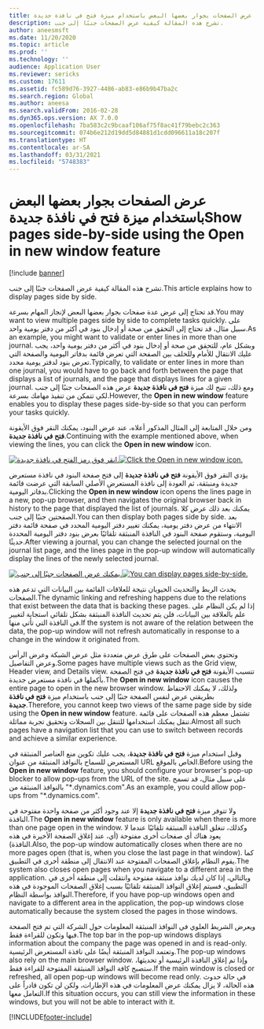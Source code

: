 ```yaml
---
title: عرض الصفحات بجوار بعضها البعض باستخدام ميزة فتح في نافذة جديدة
description: تشرح هذه المقالة كيفية عرض الصفحات جنبًا إلى جنب.
author: aneesmsft
ms.date: 11/20/2020
ms.topic: article
ms.prod: ''
ms.technology: ''
audience: Application User
ms.reviewer: sericks
ms.custom: 17611
ms.assetid: fc589d76-3927-4486-ab83-e86b9b47ba2c
ms.search.region: Global
ms.author: aneesa
ms.search.validFrom: 2016-02-28
ms.dyn365.ops.version: AX 7.0.0
ms.openlocfilehash: 7ba583c2c9bcaaf106af75f8ac41f79bebc2c363
ms.sourcegitcommit: 074b6e212d19dd5d84881d1cdd096611a18c207f
ms.translationtype: HT
ms.contentlocale: ar-SA
ms.lasthandoff: 03/31/2021
ms.locfileid: "5748383"
---
```

# <a name="show-pages-side-by-side-using-the-open-in-new-window-feature"></a><span data-ttu-id="4b261-103">عرض الصفحات بجوار بعضها البعض باستخدام ميزة فتح في نافذة جديدة</span><span class="sxs-lookup"><span data-stu-id="4b261-103">Show pages side-by-side using the Open in new window feature</span></span>

[!include [banner](../includes/banner.md)]

<span data-ttu-id="4b261-104">تشرح هذه المقالة كيفية عرض الصفحات جنبًا إلى جنب.</span><span class="sxs-lookup"><span data-stu-id="4b261-104">This article explains how to display pages side by side.</span></span>

<span data-ttu-id="4b261-105">قد تحتاج إلى عرض عدة صفحات بجوار بعضها البعض لإنجاز المهام بسرعة.</span><span class="sxs-lookup"><span data-stu-id="4b261-105">You may want to view multiple pages side by side to complete tasks quickly.</span></span> <span data-ttu-id="4b261-106">على سبيل مثال، قد تحتاج إلى التحقق من صحة أو إدخال بنود في أكثر من دفتر يومية واحد.</span><span class="sxs-lookup"><span data-stu-id="4b261-106">As an example, you might want to validate or enter lines in more than one journal.</span></span> <span data-ttu-id="4b261-107">وبشكل عام، للتحقق من صحة أو إدخال بنود في أكثر من دفتر يومية واحد، يجب عليك الانتقال للأمام وللخلف بين الصفحة التي تعرض قائمة بدفاتر اليومية والصفحة التي تعرض بنود لدفتر يومية محدد.</span><span class="sxs-lookup"><span data-stu-id="4b261-107">Typically, to validate or enter lines in more than one journal, you would have to go back and forth between the page that displays a list of journals, and the page that displays lines for a given journal.</span></span> <span data-ttu-id="4b261-108">ومع ذلك، تتيح لك ميزة **فتح في نافذة جديدة** عرض هذه الصفحات جنبًا إلى جنب لكي تتمكن من تنفيذ مهامك بسرعة.</span><span class="sxs-lookup"><span data-stu-id="4b261-108">However, the **Open in new window** feature enables you to display these pages side-by-side so that you can perform your tasks quickly.</span></span>

<span data-ttu-id="4b261-109">ومن خلال المتابعة إلى المثال المذكور أعلاه، عند عرض البنود، يمكنك النقر فوق الأيقونة **فتح في نافذة جديدة**.</span><span class="sxs-lookup"><span data-stu-id="4b261-109">Continuing with the example mentioned above, when viewing the lines, you can click the **Open in new window** icon.</span></span>

<span data-ttu-id="4b261-110">[![انقر فوق رمز الفتح في نافذة جديدة.](./media/open-in-new-window-icon.png)](./media/open-in-new-window-icon.png)</span><span class="sxs-lookup"><span data-stu-id="4b261-110">[![Click the Open in new window icon.](./media/open-in-new-window-icon.png)](./media/open-in-new-window-icon.png)</span></span>

<span data-ttu-id="4b261-111">يؤدي النقر فوق الأيقونة **فتح في نافذة جديدة** إلى فتح صفحة البنود في نافذة مستعرض جديدة ومنبثقة، ثم العودة إلى نافذة المستعرض الأصلي السابقة التي عرضت قائمة بدفاتر اليومية.</span><span class="sxs-lookup"><span data-stu-id="4b261-111">Clicking the **Open in new window** icon opens the lines page in a new, pop-up browser, and then navigates the original browser back in history to the page that displayed the list of journals.</span></span> <span data-ttu-id="4b261-112">يمكنك بعد ذلك عرض كلا الصفحتين جنبًا إلى جنب.</span><span class="sxs-lookup"><span data-stu-id="4b261-112">You can then display both pages side by side.</span></span> <span data-ttu-id="4b261-113">بعد الانتهاء من عرض دفتر يومية، يمكنك تغيير دفتر اليومية المحدد في صفحة قائمة دفتر اليومية، وستقوم صفحة البنود في النافذة المنبثقة تلقائيًا بعرض بنود دفتر اليومية المحددة حديثًا.</span><span class="sxs-lookup"><span data-stu-id="4b261-113">After viewing a journal, you can change the selected journal on the journal list page, and the lines page in the pop-up window will automatically display the lines of the newly selected journal.</span></span>

<span data-ttu-id="4b261-114">[![يمكنك عرض الصفحات جنبًا إلى جنب.](./media/pages-show-side-by-side.png)](./media/pages-show-side-by-side.png)</span><span class="sxs-lookup"><span data-stu-id="4b261-114">[![You can display pages side-by-side.](./media/pages-show-side-by-side.png)](./media/pages-show-side-by-side.png)</span></span>

<span data-ttu-id="4b261-115">يحدث الربط والتحديث الحيويان نتيجة للعلاقات القائمة بين البيانات التي تدعم هذه الصفحات.</span><span class="sxs-lookup"><span data-stu-id="4b261-115">The dynamic linking and refreshing happens due to the relations that exist between the data that is backing these pages.</span></span> <span data-ttu-id="4b261-116">إذا لم يكن النظام على علم بالعلاقة بين البيانات، فلن يتم تحديث النافذة المنبثقة بشكل تلقائي استجابة لتغيير في النافذة التي تأتي منها.</span><span class="sxs-lookup"><span data-stu-id="4b261-116">If the system is not aware of the relation between the data, the pop-up window will not refresh automatically in response to a change in the window it originated from.</span></span>

<span data-ttu-id="4b261-117">وتحتوي بعض الصفحات على طرق عرض متعددة مثل عرض الشبكة وعرض الرأس وعرض التفاصيل.</span><span class="sxs-lookup"><span data-stu-id="4b261-117">Some pages have multiple views such as the Grid view, Header view, and Details view.</span></span> <span data-ttu-id="4b261-118">تتسبب الأيقونة **فتح في نافذة جديدة** في فتح الصفحة بأكملها في نافذة مستعرض جديدة.</span><span class="sxs-lookup"><span data-stu-id="4b261-118">The **Open in new window** icon causes the entire page to open in the new browser window.</span></span> <span data-ttu-id="4b261-119">ولذلك، لا يمكنك الاحتفاظ بطريقتي عرض لنفس الصفحة جنبًا إلى جنب باستخدام ميزة **فتح في نافذة جديدة**.</span><span class="sxs-lookup"><span data-stu-id="4b261-119">Therefore, you cannot keep two views of the same page side by side using the **Open in new window** feature.</span></span> <span data-ttu-id="4b261-120">تشتمل معظم هذه الصفحات على قائمة تنقل يمكنك استخدامها للتنقل بين السجلات وتحقيق تجربة مماثلة.</span><span class="sxs-lookup"><span data-stu-id="4b261-120">Almost all such pages have a navigation list that you can use to switch between records and achieve a similar experience.</span></span>

<span data-ttu-id="4b261-121">وقبل استخدام ميزة **فتح في نافذة جديدة**، يجب عليك تكوين منع العناصر المنبثقة في المستعرض للسماح بالنوافذ المنبثقة من عنوان URL الخاص بالموقع.</span><span class="sxs-lookup"><span data-stu-id="4b261-121">Before using the **Open in new window** feature, you should configure your browser's pop-up blocker to allow pop-ups from the URL of the site.</span></span> <span data-ttu-id="4b261-122">على سبيل مثال، قد تسمح بالنوافذ المنبثقة من "\*.dynamics.com".</span><span class="sxs-lookup"><span data-stu-id="4b261-122">As an example, you could allow pop-ups from "\*.dynamics.com".</span></span>

<span data-ttu-id="4b261-123">ولا تتوفر ميزة **فتح في نافذة جديدة** إلا عند وجود أكثر من صفحة واحدة مفتوحة في النافذة.</span><span class="sxs-lookup"><span data-stu-id="4b261-123">The **Open in new window** feature is only available when there is more than one page open in the window.</span></span> <span data-ttu-id="4b261-124">وكذلك، تنغلق النافذة المنبثقة تلقائيًا عندما لا يعود هناك أي صفحات أخرى مفتوحة (أي، عند إغلاق الصفحة الأخيرة في هذه النافذة).</span><span class="sxs-lookup"><span data-stu-id="4b261-124">Also, the pop-up window automatically closes when there are no more pages open (that is, when you close the last page in that window).</span></span> <span data-ttu-id="4b261-125">كما يقوم النظام بإغلاق الصفحات المفتوحة عند الانتقال إلى منطقة أخرى في التطبيق.</span><span class="sxs-lookup"><span data-stu-id="4b261-125">The system also closes open pages when you navigate to a different area in the application.</span></span> <span data-ttu-id="4b261-126">وبالتالي، إذا كان لديك نوافذ منبثقة مفتوحة وانتقلت إلى منطقة أخرى في التطبيق، فسيتم إغلاق النوافذ المنبثقة تلقائيًا بسبب إغلاق الصفحات الموجودة في هذه النوافذ بواسطة النظام.</span><span class="sxs-lookup"><span data-stu-id="4b261-126">Therefore, if you have pop-up windows open and navigate to a different area in the application, the pop-up windows close automatically because the system closed the pages in those windows.</span></span>

<span data-ttu-id="4b261-127">ويعرض الشريط العلوي في النوافذ المنبثقة المعلومات حول الشركة التي تم فتح الصفحة فيها وتكون للقراءة فقط.</span><span class="sxs-lookup"><span data-stu-id="4b261-127">The top bar in the pop-up windows displays information about the company the page was opened in and is read-only.</span></span> <span data-ttu-id="4b261-128">وتعتمد النوافذ المنبثقة أيضًا على نافذة المستعرض الرئيسية.</span><span class="sxs-lookup"><span data-stu-id="4b261-128">The pop-up windows also rely on the main browser window.</span></span> <span data-ttu-id="4b261-129">وإذا تم إغلاق النافذة الرئيسية أو تحديثها، ستصبح كافة النوافذ المنبثقة المفتوحة للقراءة فقط.</span><span class="sxs-lookup"><span data-stu-id="4b261-129">If the main window is closed or refreshed, all open pop-up windows will become read only.</span></span> <span data-ttu-id="4b261-130">في حالة حدوث هذه الحالة، لا يزال يمكنك عرض المعلومات في هذه الإطارات، ولكن لن تكون قادراً على التعامل معها.</span><span class="sxs-lookup"><span data-stu-id="4b261-130">If this situation occurs, you can still view the information in these windows, but you will not be able to interact with it.</span></span>


[!INCLUDE[footer-include](../../../includes/footer-banner.md)]